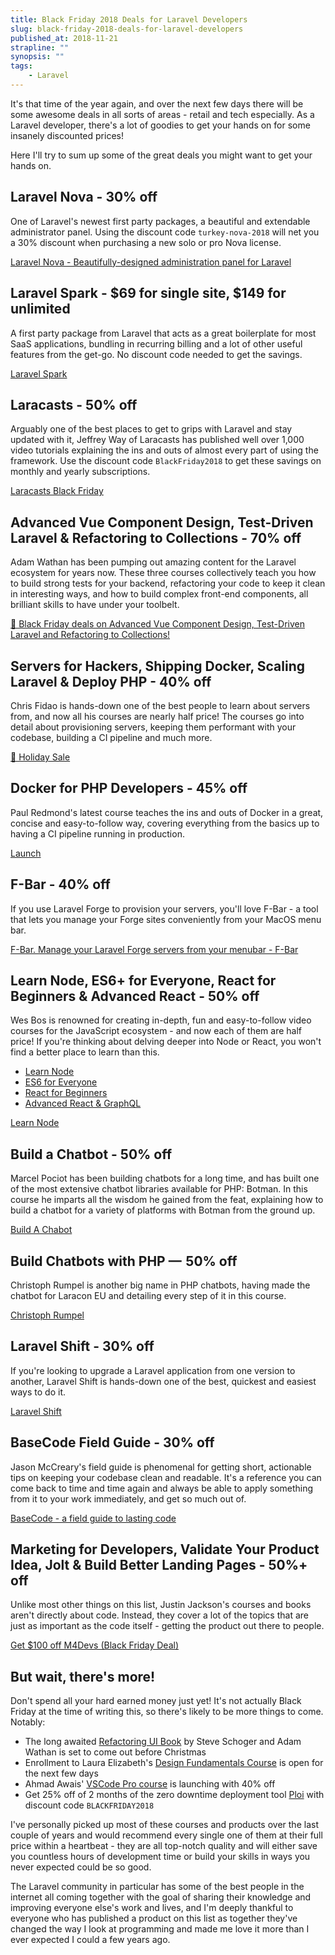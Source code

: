 ```yaml
---
title: Black Friday 2018 Deals for Laravel Developers
slug: black-friday-2018-deals-for-laravel-developers
published_at: 2018-11-21
strapline: ""
synopsis: ""
tags:
    - Laravel
---
```


It's that time of the year again, and over the next few days there will be some awesome deals in all sorts of areas - retail and tech especially. As a Laravel developer, there's a lot of goodies to get your hands on for some insanely discounted prices!

Here I'll try to sum up some of the great deals you might want to get your hands on.

## Laravel Nova - 30% off

One of Laravel's newest first party packages, a beautiful and extendable administrator panel. Using the discount code `turkey-nova-2018` will net you a 30% discount when purchasing a new solo or pro Nova license.

[Laravel Nova - Beautifully-designed administration panel for Laravel](https://nova.laravel.com/)

## Laravel Spark - $69 for single site, $149 for unlimited

A first party package from Laravel that acts as a great boilerplate for most SaaS applications, bundling in recurring billing and a lot of other useful features from the get-go. No discount code needed to get the savings.

[Laravel Spark](https://spark.laravel.com/)

## Laracasts - 50% off

Arguably one of the best places to get to grips with Laravel and stay updated with it, Jeffrey Way of Laracasts has published well over 1,000 video tutorials explaining the ins and outs of almost every part of using the framework. Use the discount code `BlackFriday2018` to get these savings on monthly and yearly subscriptions.

[Laracasts Black Friday](http://laracasts.com/sales/2018)

## Advanced Vue Component Design, Test-Driven Laravel & Refactoring to Collections - 70% off

Adam Wathan has been pumping out amazing content for the Laravel ecosystem for years now. These three courses collectively teach you how to build strong tests for your backend, refactoring your code to keep it clean in interesting ways, and how to build complex front-end components, all brilliant skills to have under your toolbelt.

[🎉 Black Friday deals on Advanced Vue Component Design, Test-Driven Laravel and Refactoring to Collections!](https://adamwathan.me/black-friday-2018/)

## Servers for Hackers, Shipping Docker, Scaling Laravel & Deploy PHP - 40% off

Chris Fidao is hands-down one of the best people to learn about servers from, and now all his courses are nearly half price! The courses go into detail about provisioning servers, keeping them performant with your codebase, building a CI pipeline and much more.

[🎁 Holiday Sale](https://serversforhackers.com/holidays)

## Docker for PHP Developers - 45% off

Paul Redmond's latest course teaches the ins and outs of Docker in a great, concise and easy-to-follow way, covering everything from the basics up to having a CI pipeline running in production.

[Launch](https://gumroad.com/l/zGSzR/launch)

## F-Bar - 40% off

If you use Laravel Forge to provision your servers, you'll love F-Bar - a tool that lets you manage your Forge sites conveniently from your MacOS menu bar.

[F-Bar. Manage your Laravel Forge servers from your menubar - F-Bar](https://laravel-forge-menubar.com/)

## Learn Node, ES6+ for Everyone, React for Beginners & Advanced React - 50% off

Wes Bos is renowned for creating in-depth, fun and easy-to-follow video courses for the JavaScript ecosystem - and now each of them are half price! If you're thinking about delving deeper into Node or React, you won't find a better place to learn than this.

- [Learn Node](https://learnnode.com/)
- [ES6 for Everyone](https://es6.io/)
- [React for Beginners](https://reactforbeginners.com/)
- [Advanced React & GraphQL](https://advancedreact.com/)

[Learn Node](https://learnnode.com/)

## Build a Chatbot - 50% off

Marcel Pociot has been building chatbots for a long time, and has built one of the most extensive chatbot libraries available for PHP: Botman. In this course he imparts all the wisdom he gained from the feat, explaining how to build a chatbot for a variety of platforms with Botman from the ground up.

[Build A Chabot](https://course.buildachatbot.io/)

## Build Chatbots with PHP —  50% off

Christoph Rumpel is another big name in PHP chatbots, having made the chatbot for Laracon EU and detailing every step of it in this course.

[Christoph Rumpel](https://store.christoph-rumpel.com/build-chatbots-with-php-book-screencasts?coupon=BLACK-WTF-FRIDAY)

## Laravel Shift - 30% off

If you're looking to upgrade a Laravel application from one version to another, Laravel Shift is hands-down one of the best, quickest and easiest ways to do it.

[Laravel Shift](https://laravelshift.com/shifts)

## BaseCode Field Guide - 30% off

Jason McCreary's field guide is phenomenal for getting short, actionable tips on keeping your codebase clean and readable. It's a reference you can come back to time and time again and always be able to apply something from it to your work immediately, and get so much out of.

[BaseCode - a field guide to lasting code](https://basecodefieldguide.com/)

## Marketing for Developers, Validate Your Product Idea, Jolt & Build Better Landing Pages - 50%+ off

Unlike most other things on this list, Justin Jackson's courses and books aren't directly about code. Instead, they cover a lot of the topics that are just as important as the code itself - getting the product out there to people.

[Get $100 off M4Devs (Black Friday Deal)](https://megamaker.co/blackfriday/)

## But wait, there's more!

Don't spend all your hard earned money just yet! It's not actually Black Friday at the time of writing this, so there's likely to be more things to come. Notably:

- The long awaited [Refactoring UI Book](https://refactoringui.com/) by Steve Schoger and Adam Wathan is set to come out before Christmas
- Enrollment to Laura Elizabeth's [Design Fundamentals Course](https://designacademy.io/design-fundamentals/?__s=usxpuzfcbbjw5wz5woqy) is open for the next few days
- Ahmad Awais' [VSCode Pro course](https://vscode.pro/) is launching with 40% off
- Get 25% off of 2 months of the zero downtime deployment tool [Ploi](https://ploi.io/news/black-friday-2018-is-coming-up) with discount code `BLACKFRIDAY2018`

I've personally picked up most of these courses and products over the last couple of years and would recommend every single one of them at their full price within a heartbeat - they are all top-notch quality and will either save you countless hours of development time or build your skills in ways you never expected could be so good.

The Laravel community in particular has some of the best people in the internet all coming together with the goal of sharing their knowledge and improving everyone else's work and lives, and I'm deeply thankful to everyone who has published a product on this list as together they've changed the way I look at programming and made me love it more than I ever expected I could a few years ago.
